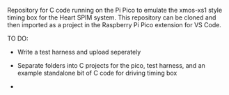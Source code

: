 Repository for C code running on the Pi Pico to emulate the xmos-xs1 style timing box for the Heart SPIM system.
This repository can be cloned and then imported as a project in the Raspberry Pi Pico extension for VS Code. 

TO DO:
  - Write a test harness and upload seperately
  - Separate folders into C projects for the pico, test harness, and an example standalone bit of C code for driving timing box

  - 

